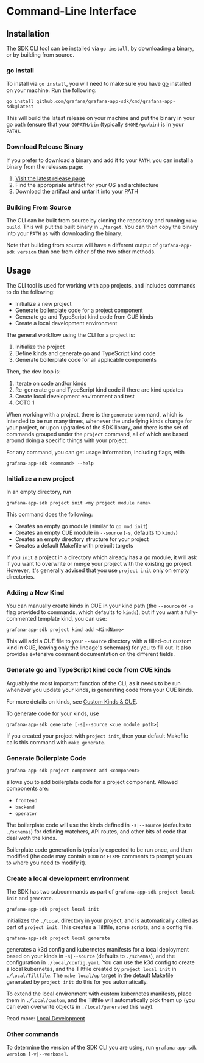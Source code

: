 # Command-Line Interface

## Installation

The SDK CLI tool can be installed via `go install`, by downloading a binary, or by building from source.

### go install

To install via `go install`, you will need to make sure you have [go](https://go.dev/) installed on your machine. Run the following:
```shell
go install github.com/grafana/grafana-app-sdk/cmd/grafana-app-sdk@latest
```
This will build the latest release on your machine and put the binary in your go path (ensure that your `GOPATH/bin` (typically `$HOME/go/bin`) is in your `PATH`).

### Download Release Binary

If you prefer to download a binary and add it to your `PATH`, you can install a binary from the releases page:

1. [Visit the latest release page](https://github.com/grafana/grafana-app-sdk/releases/latest)
2. Find the appropriate artifact for your OS and architecture
3. Download the artifact and untar it into your PATH

### Building From Source

The CLI can be built from source by cloning the repository and running `make build`. This will put the built binary in `./target`. 
You can then copy the binary into your `PATH` as with downloading the binary. 

Note that building from source will have a different output of `grafana-app-sdk version` than one from either of the two other methods.

## Usage

The CLI tool is used for working with app projects, and includes commands to do the following:
* Initialize a new project
* Generate boilerplate code for a project component
* Generate go and TypeScript kind code from CUE kinds
* Create a local development environment

The general workflow using the CLI for a project is:
1. Initialize the project
2. Define kinds and generate go and TypeScript kind code
3. Generate boilerplate code for all applicable components

Then, the dev loop is:
1. Iterate on code and/or kinds
2. Re-generate go and TypeScript kind code if there are kind updates
3. Create local development environment and test
4. GOTO 1

When working with a project, there is the `generate` command, which is intended to be run many times, whenever the underlying kinds change for your project, or upon upgrades of the SDK library, and there is the set of commands grouped under the `project` command, all of which are based around doing a specific things with your project.

For any command, you can get usage information, including flags, with 
```
grafana-app-sdk <command> --help
```

### Initialize a new project

In an empty directory, run 
```
grafana-app-sdk project init <my project module name>
```
This command does the following:
* Creates an empty go module (similar to `go mod init`)
* Creates an empty CUE module in `--source` (`-s`, defaults to `kinds`)
* Creates an empty directory structure for your project
* Creates a default Makefile with prebuilt targets

If you `init` a project in a directory which already has a go module, it will ask if you want to overwrite or merge your project with the existing go project. However, it's generally advised that you use `project init` only on empty directories.

### Adding a New Kind

You can manually create kinds in CUE in your kind path (the `--source` or `-s` flag provided to commands, which defaults to `kinds`), but if you want a fully-commented template kind, you can use:
```
grafana-app-sdk project kind add <KindName>
```
This will add a CUE file to your `--source` directory with a filled-out custom kind in CUE, leaving only the lineage's schema(s) for you to fill out. It also provides extensive comment documentation on the different fields.

### Generate go and TypeScript kind code from CUE kinds

Arguably the most important function of the CLI, as it needs to be run whenever you update your kinds, is generating code from your CUE kinds.

For more details on kinds, see [Custom Kinds & CUE](custom-kinds.md).

To generate code for your kinds, use 
```
grafana-app-sdk generate [-s|--source <cue module path>]
``` 
If you created your project with `project init`, then your default Makefile calls this command with `make generate`.

### Generate Boilerplate Code

```
grafana-app-sdk project component add <component>
``` 
allows you to add boilerplate code for a project component. Allowed components are:
* `frontend`
* `backend`
* `operator`

The boilerplate code will use the kinds defined in `-s|--source` (defaults to `./schemas`) for defining watchers, API routes, and other bits of code that deal woth the kinds.

Boilerplate code generation is typically expected to be run once, and then modified (the code may contain `TODO` or `FIXME` comments to prompt you as to where you need to modify it).

### Create a local development environment

The SDK has two subcommands as part of `grafana-app-sdk project local`: `init` and `generate`.

```
grafana-app-sdk project local init
``` 
initializes the `./local` directory in your project, and is automatically called as part of `project init`. This creates a Tiltfile, some scripts, and a config file.

```
grafana-app-sdk project local generate
``` 
generates a k3d config and kubernetes manifests for a local deployment based on your kinds in `-s|--source` (defaults to `./schemas`), 
and the configuration in `./local/config.yaml`. You can use the k3d config to create a local kubernetes, and the Tiltfile created by `project local init` in `./local/Tiltfile`.
The `make local/up` target in the detault Makefile generated by `project init` do this for you automatically.

To extend the local environment with custom kubernetes manifests, place them in `./local/custom`, and the Tiltfile will automatically pick them up 
(you can even overwrite objects in `./local/generated` this way).

Read more: [Local Development](local-development.md)

### Other commands

To determine the version of the SDK CLI you are using, run `grafana-app-sdk version [-v|--verbose]`.
